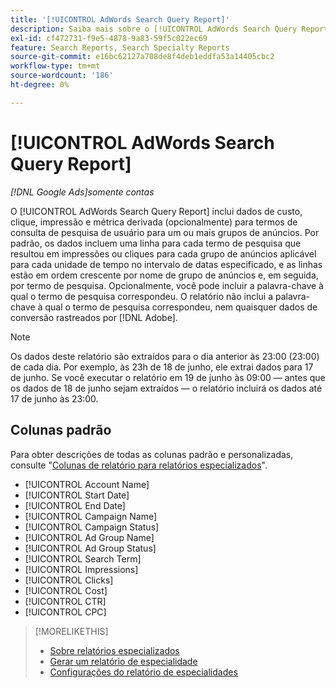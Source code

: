 ```yaml
---
title: '[!UICONTROL AdWords Search Query Report]'
description: Saiba mais sobre o [!UICONTROL AdWords Search Query Report].
exl-id: cf472731-f9e5-4878-9a83-59f5c022ec69
feature: Search Reports, Search Specialty Reports
source-git-commit: e16bc62127a708de8f4deb1eddfa53a14405cbc2
workflow-type: tm+mt
source-wordcount: '186'
ht-degree: 0%

---
```


# [!UICONTROL AdWords Search Query Report]

*[!DNL Google Ads]somente contas*

O [!UICONTROL AdWords Search Query Report] inclui dados de custo, clique, impressão e métrica derivada (opcionalmente) para termos de consulta de pesquisa de usuário para um ou mais grupos de anúncios. Por padrão, os dados incluem uma linha para cada termo de pesquisa que resultou em impressões ou cliques para cada grupo de anúncios aplicável para cada unidade de tempo no intervalo de datas especificado, e as linhas estão em ordem crescente por nome de grupo de anúncios e, em seguida, por termo de pesquisa. Opcionalmente, você pode incluir a palavra-chave à qual o termo de pesquisa correspondeu. O relatório não inclui a palavra-chave à qual o termo de pesquisa correspondeu, nem quaisquer dados de conversão rastreados por [!DNL Adobe].

>[!NOTE]
>
>Os dados deste relatório são extraídos para o dia anterior às 23:00 (23:00) de cada dia. Por exemplo, às 23h de 18 de junho, ele extrai dados para 17 de junho. Se você executar o relatório em 19 de junho às 09:00 — antes que os dados de 18 de junho sejam extraídos — o relatório incluirá os dados até 17 de junho às 23:00.

## Colunas padrão

Para obter descrições de todas as colunas padrão e personalizadas, consulte &quot;[Colunas de relatório para relatórios especializados](specialty-report-columns.md)&quot;.

* [!UICONTROL Account Name]
* [!UICONTROL Start Date]
* [!UICONTROL End Date]
* [!UICONTROL Campaign Name]
* [!UICONTROL Campaign Status]
* [!UICONTROL Ad Group Name]
* [!UICONTROL Ad Group Status]
* [!UICONTROL Search Term]
* [!UICONTROL Impressions]
* [!UICONTROL Clicks]
* [!UICONTROL Cost]
* [!UICONTROL CTR]
* [!UICONTROL CPC]

>[!MORELIKETHIS]
>
>* [Sobre relatórios especializados](specialty-report-about.md)
>* [Gerar um relatório de especialidade](specialty-report-generate.md)
>* [Configurações do relatório de especialidades](specialty-report-settings.md)
